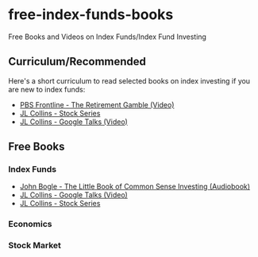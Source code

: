# free-index-funds-books
Free Books and Videos on Index Funds/Index Fund Investing


## Curriculum/Recommended
Here's a short curriculum to read selected books on index investing if you are new to index funds:
* [PBS Frontline - The Retirement Gamble (Video)](https://www.pbs.org/video/frontline-retirement-gamble/)
* [JL Collins - Stock Series](https://jlcollinsnh.com/stock-series/)
* [JL Collins - Google Talks (Video)](https://www.youtube.com/watch?v=T71ibcZAX3I)

## Free Books

### Index Funds
* [John Bogle - The Little Book of Common Sense Investing (Audiobook)](https://www.youtube.com/watch?v=TNvbBvzelCY)
* [JL Collins - Google Talks (Video)](https://www.youtube.com/watch?v=T71ibcZAX3I)
* [JL Collins - Stock Series](https://jlcollinsnh.com/stock-series/)
### Economics
### Stock Market

